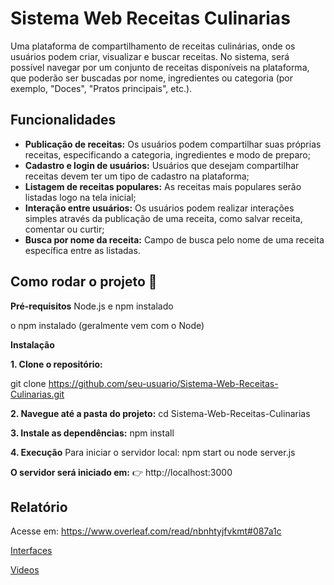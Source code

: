 # Sistema Web Receitas Culinarias
Uma plataforma de compartilhamento de receitas culinárias, onde os usuários podem criar, visualizar e buscar receitas. No sistema, será possível navegar por um conjunto de receitas disponíveis na plataforma, que poderão ser buscadas por nome, ingredientes ou categoria (por exemplo, "Doces", "Pratos principais", etc.).

## Funcionalidades
- **Publicação de receitas:** Os usuários podem compartilhar suas próprias receitas,
especificando a categoria, ingredientes e modo de preparo;
- **Cadastro e login de usuários:** Usuários que desejam compartilhar receitas devem
ter um tipo de cadastro na plataforma;
- **Listagem de receitas populares:** As receitas mais populares serão listadas logo na
tela inicial;
- **Interação entre usuários:** Os usuários podem realizar interações simples através
da publicação de uma receita, como salvar receita, comentar ou curtir;
- **Busca por nome da receita:** Campo de busca pelo nome de uma receita específica
entre as listadas.


## Como rodar o projeto 🚀

**Pré-requisitos**
Node.js e npm instalado

o npm instalado (geralmente vem com o Node)

**Instalação**

**1. Clone o repositório:**

git clone https://github.com/seu-usuario/Sistema-Web-Receitas-Culinarias.git

**2. Navegue até a pasta do projeto:**
cd Sistema-Web-Receitas-Culinarias

**3.  Instale as dependências:**
npm install

**4. Execução**
Para iniciar o servidor local:
npm start ou node server.js

**O servidor será iniciado em:**
👉 http://localhost:3000

## Relatório
Acesse em: <a href="https://www.overleaf.com/read/nbnhtyjfvkmt#087a1c"> https://www.overleaf.com/read/nbnhtyjfvkmt#087a1c</a>

<a href="https://www.figma.com/design/jU02dBOdk5m7zkxZTIDIlp/Prototipo-WEB1?node-id=1-2&p=f&t=SLskKCe1UO9bOULY-0">Interfaces</a>

<a href="https://drive.google.com/drive/folders/18jXcXdVmFKaw5-l8g_DLmaywMdB9kOoW">Videos</a>

